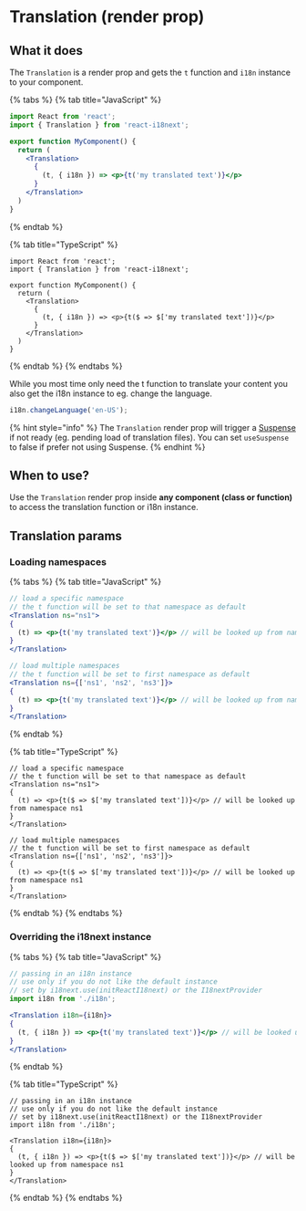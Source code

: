 # Translation (render prop)

## What it does <a href="#what-it-does" id="what-it-does"></a>

The `Translation` is a render prop and gets the `t` function and `i18n` instance to your component.

{% tabs %}
{% tab title="JavaScript" %}
```jsx
import React from 'react';
import { Translation } from 'react-i18next';

export function MyComponent() {
  return (
    <Translation>
      {
        (t, { i18n }) => <p>{t('my translated text')}</p>
      }
    </Translation>
  )
}
```
{% endtab %}

{% tab title="TypeScript" %}
```tsx
import React from 'react';
import { Translation } from 'react-i18next';

export function MyComponent() {
  return (
    <Translation>
      {
        (t, { i18n }) => <p>{t($ => $['my translated text'])}</p>
      }
    </Translation>
  )
}
```
{% endtab %}
{% endtabs %}

While you most time only need the t function to translate your content you also get the i18n instance to eg. change the language.

```javascript
i18n.changeLanguage('en-US');
```

{% hint style="info" %}
The `Translation` render prop will trigger a [Suspense](https://reactjs.org/docs/code-splitting.html#suspense) if not ready (eg. pending load of translation files). You can set `useSuspense` to false if prefer not using Suspense.
{% endhint %}

## When to use?

Use the `Translation` render prop inside **any component (class or function)** to access the translation function or i18n instance.

## Translation params

### Loading namespaces

{% tabs %}
{% tab title="JavaScript" %}
```jsx
// load a specific namespace
// the t function will be set to that namespace as default
<Translation ns="ns1">
{
  (t) => <p>{t('my translated text')}</p> // will be looked up from namespace ns1
}
</Translation>

// load multiple namespaces
// the t function will be set to first namespace as default
<Translation ns={['ns1', 'ns2', 'ns3']}>
{
  (t) => <p>{t('my translated text')}</p> // will be looked up from namespace ns1
}
</Translation>
```
{% endtab %}

{% tab title="TypeScript" %}
```tsx
// load a specific namespace
// the t function will be set to that namespace as default
<Translation ns="ns1">
{
  (t) => <p>{t($ => $['my translated text'])}</p> // will be looked up from namespace ns1
}
</Translation>

// load multiple namespaces
// the t function will be set to first namespace as default
<Translation ns={['ns1', 'ns2', 'ns3']}>
{
  (t) => <p>{t($ => $['my translated text'])}</p> // will be looked up from namespace ns1
}
</Translation>
```
{% endtab %}
{% endtabs %}

### Overriding the i18next instance

{% tabs %}
{% tab title="JavaScript" %}
```jsx
// passing in an i18n instance
// use only if you do not like the default instance
// set by i18next.use(initReactI18next) or the I18nextProvider
import i18n from './i18n';

<Translation i18n={i18n}>
{
  (t, { i18n }) => <p>{t('my translated text')}</p> // will be looked up from namespace ns1
}
</Translation>
```
{% endtab %}

{% tab title="TypeScript" %}
```tsx
// passing in an i18n instance
// use only if you do not like the default instance
// set by i18next.use(initReactI18next) or the I18nextProvider
import i18n from './i18n';

<Translation i18n={i18n}>
{
  (t, { i18n }) => <p>{t($ => $['my translated text'])}</p> // will be looked up from namespace ns1
}
</Translation>
```
{% endtab %}
{% endtabs %}
